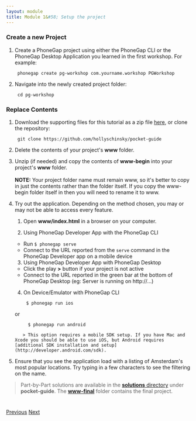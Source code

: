 ```yaml
---
layout: module
title: Module 1&#58; Setup the project
---
```


### Create a new Project
1. Create a PhoneGap project using either the PhoneGap CLI or the PhoneGap Desktop Application you learned in the first workshop. For example:

        phonegap create pg-workshop com.yourname.workshop PGWorkshop 
      
2. Navigate into the newly created project folder:

        cd pg-workshop        

### Replace Contents
1. Download the supporting files for this tutorial as a zip file [here](https://github.com/hollyschinsky/pocket-guide/archive/master.zip), 
or clone the repository:

        git clone https://github.com/hollyschinsky/pocket-guide

1. Delete the contents of your project's **www** folder.

1. Unzip (if needed) and copy the contents of **www-begin** into your project's **www** folder.<br><br> 
    **NOTE:** Your project folder name must remain www, so it's better to copy in just the contents rather than the folder itself. 
    If you copy the www-begin folder itself in then you will need to rename it to www.

1. Try out the application. Depending on the method chosen, you may or may not be able to access every feature. 
            
    1. Open **www/index.html** in a browser on your computer.
        
    2. Using PhoneGap Developer App with the PhoneGap CLI        
    
    - Run `$ phonegap serve`
    - Connect to the URL reported from the `serve` command in the PhoneGap Developer app on a mobile device
 
    3. Using PhoneGap Developer App with PhoneGap Desktop
    - Click the play **>** button if your project is not active 
    - Connect to the URL reported in the green bar at the bottom of PhoneGap Desktop (eg: Server is running on http://...)
        
    4. On Device/Emulator with PhoneGap CLI 
        
            $ phonegap run ios
     or
            
            $ phonegap run android                
      
          > This option requires a mobile SDK setup. If you have Mac and Xcode you should be able to use iOS, but Android requires [additional SDK installation and setup](http://developer.android.com/sdk). 
                    
1. Ensure that you see the application load with a listing of Amsterdam's most popular locations. Try typing in a few characters to see the filtering
 on the name. 

> Part-by-Part solutions are available in the [**solutions** directory](http://github.com/hollyschinsky/pocket-guide/www/solutions) under **pocket-guide**. 
The [**www-final**](http://github.com/hollyschinsky/pocket-guide/www-final) folder contains the final project. 
 

<div class="row" style="margin-top:40px;">
<div class="col-sm-12">
<a href="index.html" class="btn btn-default"><i class="glyphicon glyphicon-chevron-left"></i> Previous</a>
<a href="module2.html" class="btn btn-default pull-right">Next <i class="glyphicon
glyphicon-chevron-right"></i></a>
</div>
</div>

